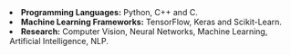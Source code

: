 <li><b>Programming Languages:</b> Python, C++ and C.</li>
<li><b>Machine Learning Frameworks:</b> TensorFlow, Keras and Scikit-Learn.</li>
<li><b>Research:</b> Computer Vision, Neural Networks, Machine Learning, Artificial Intelligence, NLP.</li>
